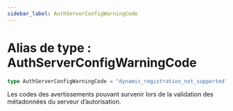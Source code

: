 ```yaml
---
sidebar_label: AuthServerConfigWarningCode
---
```


# Alias de type : AuthServerConfigWarningCode

```ts
type AuthServerConfigWarningCode = "dynamic_registration_not_supported";
```

Les codes des avertissements pouvant survenir lors de la validation des métadonnées du serveur d’autorisation.